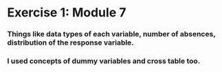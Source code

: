 # Exercise 1: Module 7

### Things like data types of each variable, number of absences, distribution of the response variable.
### I used concepts of dummy variables and cross table too.
